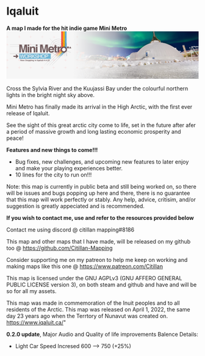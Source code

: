 # Iqaluit
**A map I made for the hit indie game Mini Metro**
![Iqaluit Mini Metro Banner](MiniMetroWorkshop_Iqaluit.png)


Cross the Sylvia River and the Kuujassi Bay under the colourful northern lights in the bright night sky above.

Mini Metro has finally made its arrival in the High Arctic, with the first ever release of Iqaluit.

See the sight of this great arctic city come to life, set in the future after afer a period of massive growth and long lasting economic prosperity and peace!



**Features and new things to come!!!**

* Bug fixes, new challenges, and upcoming new features to later enjoy and make your playing experiences better.
* 10 lines for the city to run on!!!

Note: this map is currently in public beta and still being worked on, so there will be issues and bugs popping up here and there, there is no guarantee that this map will work perfectly or stably. Any help, advice, critisim, and/or suggestion is greatly appeciated and is recommended.



**If you wish to contact me, use and refer to the resources provided below**

Contact me using discord @
citillan mapping#8186

This map and other maps that I have made, will be released on my github too @
https://github.com/Citillan-Mapping

Consider supporting me on my patreon to help me keep on working and making maps like this one @ https://www.patreon.com/Citillan

This map is licensed under the GNU AGPLv3 (GNU AFFERO GENERAL PUBLIC LICENSE version 3), on both steam and github and have and will be so for all my assets.

This map was made in commemoration of the Inuit peoples and to all residents of the Arctic.
This map was released on April 1, 2022, the same day 23 years ago when the Terrtory of Nunavut was created on.
https://www.iqaluit.ca/"

**0.2.0 update**, Major Audio and Quality of life improvements
Balence Details:

- Light Car Speed Incresed 600 --> 750 (+25%)
